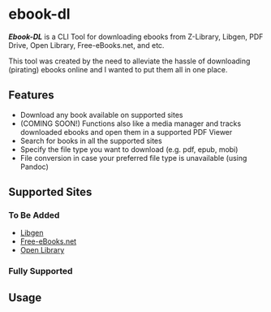# ebook-dl

***Ebook-DL*** is a CLI Tool for downloading ebooks from Z-Library, Libgen, PDF Drive, Open Library, Free-eBooks.net, and etc.

This tool was created by the need to alleviate the hassle of downloading (pirating) ebooks online and I wanted to put them all in one place.

## Features
- Download any book available on supported sites
- (COMING SOON!) Functions also like a media manager and tracks downloaded ebooks and open them in a supported PDF Viewer
- Search for books in all the supported sites
- Specify the file type you want to download (e.g. pdf, epub, mobi)
- File conversion in case your preferred file type is unavailable (using Pandoc)

## Supported Sites
### To Be Added
- [Libgen](http://libgen.is/)
- [Free-eBooks.net](https://www.free-ebooks.net/)
- [Open Library](https://openlibrary.org/)

### Fully Supported

## Usage
